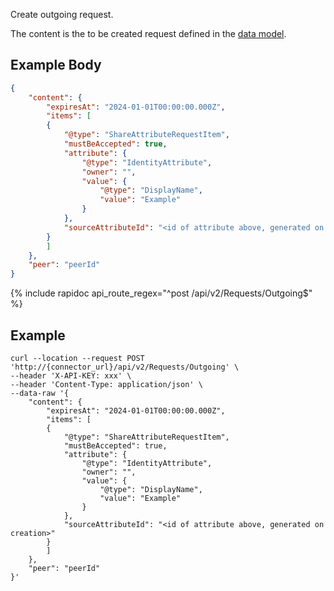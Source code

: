 Create outgoing request.

The content is the to be created request defined in the [data model](/integrate/data-model-overview#request).

## Example Body

```json
{
    "content": {
        "expiresAt": "2024-01-01T00:00:00.000Z",
        "items": [
        {
            "@type": "ShareAttributeRequestItem",
            "mustBeAccepted": true,
            "attribute": {
                "@type": "IdentityAttribute",
                "owner": "",
                "value": {
                    "@type": "DisplayName",
                    "value": "Example"
                }
            },
            "sourceAttributeId": "<id of attribute above, generated on creation>"
        }
        ]
    },
    "peer": "peerId"
}
```

{% include rapidoc api_route_regex="^post /api/v2/Requests/Outgoing$" %}

## Example

```shell
curl --location --request POST 'http://{connector_url}/api/v2/Requests/Outgoing' \
--header 'X-API-KEY: xxx' \
--header 'Content-Type: application/json' \
--data-raw '{
    "content": {
        "expiresAt": "2024-01-01T00:00:00.000Z",
        "items": [
        {
            "@type": "ShareAttributeRequestItem",
            "mustBeAccepted": true,
            "attribute": {
                "@type": "IdentityAttribute",
                "owner": "",
                "value": {
                    "@type": "DisplayName",
                    "value": "Example"
                }
            },
            "sourceAttributeId": "<id of attribute above, generated on creation>"
        }
        ]
    },
    "peer": "peerId"
}'
```
